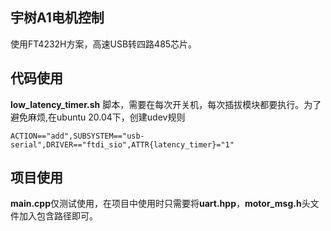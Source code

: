 ## 宇树A1电机控制
使用FT4232H方案，高速USB转四路485芯片。

## 代码使用
**low_latency_timer.sh** 脚本，需要在每次开关机，每次插拔模块都要执行。为了避免麻烦,在ubuntu 20.04下，创建udev规则
```shell
ACTION=="add",SUBSYSTEM=="usb-serial",DRIVER=="ftdi_sio",ATTR{latency_timer}="1"
```

## 项目使用
**main.cpp**仅测试使用，在项目中使用时只需要将**uart.hpp**，**motor_msg.h**头文件加入包含路径即可。
